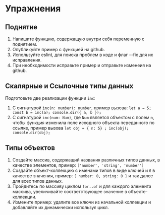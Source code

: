 # Упражнения

## Поднятие

1. Напишите функцию, содержащую внутри себя переменную с поднятием.
2. Опубликуйте пример с функцией на github.
3. Используйте eslint, для поиска проблем в коде и флаг --fix для их исправления.
4. При необходимости исправьте пример и отправьте изменеия на github.

## Скалярные и Ссылочные типы данных

Подготовьте две реализации функции `inc`:
1. C сигнатурой `inc(n: number): number`,
пример вызова: `let a = 5; const b = inc(a); console.dir({ a, b });`
2. C сигнатурой `inc(num: Num)`, где `Num` является объектом с полем `n`,
чтобы функция изменила поле исходного объекта переданного по ссылке,
пример вызова `let obj = { n: 5} ; inc(obj); console.dir(obj);`

## Типы объектов

1. Создайте массив, содержащий названия различных типов данных, в качестве элементов,
пример: `['number', 'string', 'number']`
2. Создайте объект-коллекцию с именами типов в виде ключей и `0` в качестве значения,
пример: `{ number: 0, string: 0 }` и так далее для всех типов данных.
3. Пройдитесь по массиву циклом `for..of` и для каждого элемента массива, увеличивайте
соответствующее значение в объекте-коллекции.
4. Измените пример: удалите все ключи из начальной коллекции и добавляйте их 
динамически используя цикл.
